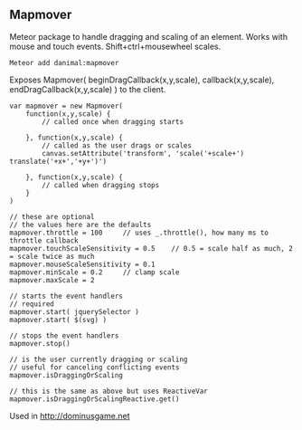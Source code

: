 Mapmover
---

Meteor package to handle dragging and scaling of an element.  Works with mouse and touch events.  Shift+ctrl+mousewheel scales.

    Meteor add danimal:mapmover

Exposes Mapmover( beginDragCallback(x,y,scale), callback(x,y,scale), endDragCallback(x,y,scale) ) to the client.

    var mapmover = new Mapmover(
        function(x,y,scale) {
            // called once when dragging starts

        }, function(x,y,scale) {
            // called as the user drags or scales
            canvas.setAttribute('transform', 'scale('+scale+') translate('+x+','+y+')')

        }, function(x,y,scale) {
            // called when dragging stops
        }
    )

    // these are optional
    // the values here are the defaults
    mapmover.throttle = 100     // uses _.throttle(), how many ms to throttle callback
    mapmover.touchScaleSensitivity = 0.5    // 0.5 = scale half as much, 2 = scale twice as much
    mapmover.mouseScaleSensitivity = 0.1
    mapmover.minScale = 0.2     // clamp scale
    mapmover.maxScale = 2

    // starts the event handlers
    // required
    mapmover.start( jquerySelector )
    mapmover.start( $(svg) )

    // stops the event handlers
    mapmover.stop()

    // is the user currently dragging or scaling
    // useful for canceling conflicting events
    mapmover.isDraggingOrScaling

    // this is the same as above but uses ReactiveVar
    mapmover.isDraggingOrScalingReactive.get()



Used in http://dominusgame.net
